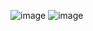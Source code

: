 ![image](https://github.com/user-attachments/assets/67f7fbd0-727b-468b-b61c-f13b7aa3dfcb)
![image](https://github.com/user-attachments/assets/a5bafee7-d9d9-4ec9-bfba-4773d11b693b)
